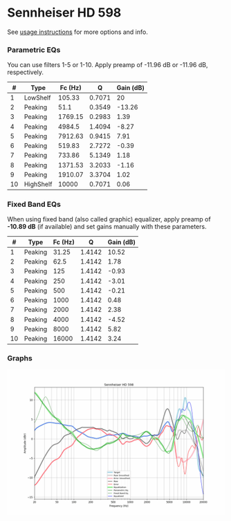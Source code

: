 # Sennheiser HD 598
See [usage instructions](https://github.com/jaakkopasanen/AutoEq#usage) for more options and info.

### Parametric EQs
You can use filters 1-5 or 1-10. Apply preamp of -11.96 dB or -11.96 dB, respectively.

|   # | Type      |   Fc (Hz) |      Q |   Gain (dB) |
|-----|-----------|-----------|--------|-------------|
|   1 | LowShelf  |    105.33 | 0.7071 |       20    |
|   2 | Peaking   |     51.1  | 0.3549 |      -13.26 |
|   3 | Peaking   |   1769.15 | 0.2983 |        1.39 |
|   4 | Peaking   |   4984.5  | 1.4094 |       -8.27 |
|   5 | Peaking   |   7912.63 | 0.9415 |        7.91 |
|   6 | Peaking   |    519.83 | 2.7272 |       -0.39 |
|   7 | Peaking   |    733.86 | 5.1349 |        1.18 |
|   8 | Peaking   |   1371.53 | 3.2033 |       -1.16 |
|   9 | Peaking   |   1910.07 | 3.3704 |        1.02 |
|  10 | HighShelf |  10000    | 0.7071 |        0.06 |

### Fixed Band EQs
When using fixed band (also called graphic) equalizer, apply preamp of **-10.89 dB** (if available) and set gains manually with these parameters.

|   # | Type    |   Fc (Hz) |      Q |   Gain (dB) |
|-----|---------|-----------|--------|-------------|
|   1 | Peaking |     31.25 | 1.4142 |       10.52 |
|   2 | Peaking |     62.5  | 1.4142 |        1.78 |
|   3 | Peaking |    125    | 1.4142 |       -0.93 |
|   4 | Peaking |    250    | 1.4142 |       -3.01 |
|   5 | Peaking |    500    | 1.4142 |       -0.21 |
|   6 | Peaking |   1000    | 1.4142 |        0.48 |
|   7 | Peaking |   2000    | 1.4142 |        2.38 |
|   8 | Peaking |   4000    | 1.4142 |       -4.52 |
|   9 | Peaking |   8000    | 1.4142 |        5.82 |
|  10 | Peaking |  16000    | 1.4142 |        3.24 |

### Graphs
![](./Sennheiser%20HD%20598.png)
